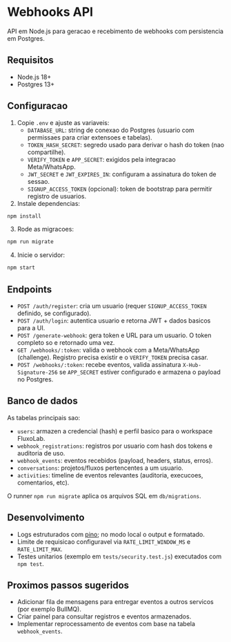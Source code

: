 # Webhooks API

API em Node.js para geracao e recebimento de webhooks com persistencia em Postgres.

## Requisitos

- Node.js 18+
- Postgres 13+

## Configuracao

1. Copie `.env` e ajuste as variaveis:
   - `DATABASE_URL`: string de conexao do Postgres (usuario com permissaes para criar extensoes e tabelas).
   - `TOKEN_HASH_SECRET`: segredo usado para derivar o hash do token (nao compartilhe).
   - `VERIFY_TOKEN` e `APP_SECRET`: exigidos pela integracao Meta/WhatsApp.
   - `JWT_SECRET` e `JWT_EXPIRES_IN`: configuram a assinatura do token de sessao.
   - `SIGNUP_ACCESS_TOKEN` (opcional): token de bootstrap para permitir registro de usuarios.
2. Instale dependencias:

```bash
npm install
```

3. Rode as migracoes:

```bash
npm run migrate
```

4. Inicie o servidor:

```bash
npm start
```

## Endpoints

- `POST /auth/register`: cria um usuario (requer `SIGNUP_ACCESS_TOKEN` definido, se configurado).
- `POST /auth/login`: autentica usuario e retorna JWT + dados basicos para a UI.
- `POST /generate-webhook`: gera token e URL para um usuario. O token completo so e retornado uma vez.
- `GET /webhooks/:token`: valida o webhook com a Meta/WhatsApp (challenge). Registro precisa existir e o `VERIFY_TOKEN` precisa casar.
- `POST /webhooks/:token`: recebe eventos, valida assinatura `X-Hub-Signature-256` se `APP_SECRET` estiver configurado e armazena o payload no Postgres.

## Banco de dados

As tabelas principais sao:

- `users`: armazen a credencial (hash) e perfil basico para o workspace FluxoLab.
- `webhook_registrations`: registros por usuario com hash dos tokens e auditoria de uso.
- `webhook_events`: eventos recebidos (payload, headers, status, erros).
- `conversations`: projetos/fluxos pertencentes a um usuario.
- `activities`: timeline de eventos relevantes (auditoria, execucoes, comentarios, etc).

O runner `npm run migrate` aplica os arquivos SQL em `db/migrations`.

## Desenvolvimento

- Logs estruturados com [pino](https://github.com/pinojs/pino); no modo local o output e formatado.
- Limite de requisicao configuravel via `RATE_LIMIT_WINDOW_MS` e `RATE_LIMIT_MAX`.
- Testes unitarios (exemplo em `tests/security.test.js`) executados com `npm test`.

## Proximos passos sugeridos

- Adicionar fila de mensagens para entregar eventos a outros servicos (por exemplo BullMQ).
- Criar painel para consultar registros e eventos armazenados.
- Implementar reprocessamento de eventos com base na tabela `webhook_events`.


